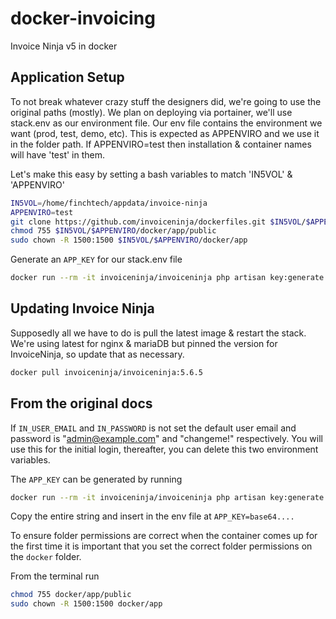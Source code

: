 # docker-invoicing
Invoice Ninja v5 in docker

## Application Setup
To not break whatever crazy stuff the designers did, we're going to use the original paths (mostly).
We plan on deploying via portainer, we'll use stack.env as our environment file.
Our env file contains the environment we want (prod, test, demo, etc). This is expected as APPENVIRO and we use it in the folder path.
If APPENVIRO=test then installation & container names will have 'test' in them.

Let's make this easy by setting a bash variables to match 'IN5VOL' & 'APPENVIRO'
```bash
IN5VOL=/home/finchtech/appdata/invoice-ninja
APPENVIRO=test
git clone https://github.com/invoiceninja/dockerfiles.git $IN5VOL/$APPENVIRO
chmod 755 $IN5VOL/$APPENVIRO/docker/app/public
sudo chown -R 1500:1500 $IN5VOL/$APPENVIRO/docker/app
```

Generate an `APP_KEY` for our stack.env file

```bash
docker run --rm -it invoiceninja/invoiceninja php artisan key:generate --show
```

## Updating Invoice Ninja
Supposedly all we have to do is pull the latest image & restart the stack. We're using latest for nginx & mariaDB but pinned the version for InvoiceNinja, so update that as necessary.
```bash
docker pull invoiceninja/invoiceninja:5.6.5
```

## From the original docs
If `IN_USER_EMAIL` and `IN_PASSWORD` is not set the default user email and password is "admin@example.com" and "changeme!" respectively. You will use this for the initial login, thereafter, you can delete this two environment variables.

The `APP_KEY` can be generated by running

```bash
docker run --rm -it invoiceninja/invoiceninja php artisan key:generate --show
```

Copy the entire string and insert in the env file at `APP_KEY=base64....`

To ensure folder permissions are correct when the container comes up for the first time it is important that you set the correct folder permissions on the `docker` folder.

From the terminal run

```bash
chmod 755 docker/app/public
sudo chown -R 1500:1500 docker/app
```
